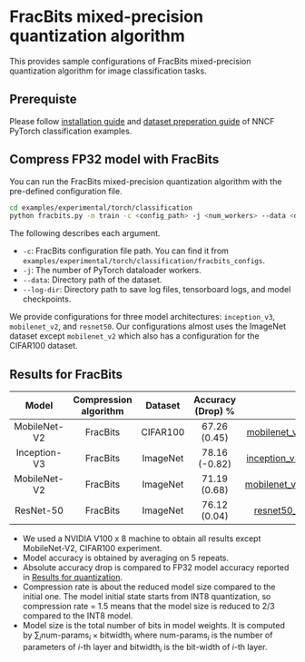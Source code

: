# FracBits mixed-precision quantization algorithm

This provides sample configurations of FracBits mixed-precision quantization algorithm for image classification tasks.

## Prerequiste

Please follow [installation guide](../../../torch/classification/README.md#installation) and [dataset preperation guide](../../../torch/classification/README.md#dataset-preparation) of NNCF PyTorch classification examples.

## Compress FP32 model with FracBits

You can run the FracBits mixed-precision quantization algorithm with the pre-defined configuration file.

```bash
cd examples/experimental/torch/classification
python fracbits.py -m train -c <config_path> -j <num_workers> --data <dataset_path> --log-dir <path_for_logging>
```

The following describes each argument.

- `-c`: FracBits configuration file path. You can find it from `examples/experimental/torch/classification/fracbits_configs`.
- `-j`: The number of PyTorch dataloader workers.
- `--data`: Directory path of the dataset.
- `--log-dir`: Directory path to save log files, tensorboard logs, and model checkpoints.

We provide configurations for three model architectures: `inception_v3`, `mobilenet_v2`, and `resnet50`. Our configurations almost uses the ImageNet dataset except `mobilenet_v2` which also has a configuration for the CIFAR100 dataset.

## Results for FracBits

|    Model     | Compression algorithm | Dataset  | Accuracy (Drop) % |                                                                       NNCF config file                                                                        | Compression rate |
| :----------: | :-------------------: | :------: | :---------------: | :-----------------------------------------------------------------------------------------------------------------------------------------------------------: | :--------------: |
| MobileNet-V2 |       FracBits        | CIFAR100 |   67.26 (0.45)    | [mobilenet_v2_cifar100_mixed_int_fracbits_msize.json](./configs/mobilenet_v2_cifar100_mixed_int_fracbits_msize.json) |       1.5        |
| Inception-V3 |       FracBits        | ImageNet |   78.16 (-0.82)   | [inception_v3_imagenet_mixed_int_fracbits_msize.json](./configs/inception_v3_imagenet_mixed_int_fracbits_msize.json) |       1.51       |
| MobileNet-V2 |       FracBits        | ImageNet |   71.19 (0.68)    | [mobilenet_v2_imagenet_mixed_int_fracbits_msize.json](./configs/mobilenet_v2_imagenet_mixed_int_fracbits_msize.json) |       1.53       |
|  ResNet-50   |       FracBits        | ImageNet |   76.12 (0.04)    |     [resnet50_imagenet_mixed_int_fracbits_msize.json](./configs/resnet50_imagenet_mixed_int_fracbits_msize.json)     |       1.54       |

- We used a NVIDIA V100 x 8 machine to obtain all results except MobileNet-V2, CIFAR100 experiment.
- Model accuracy is obtained by averaging on 5 repeats.
- Absolute accuracy drop is compared to FP32 model accuracy reported in [Results for quantization](../../../torch/classification/README.md#results-for-quantization).
- Compression rate is about the reduced model size compared to the initial one. The model initial state starts from INT8 quantization, so compression rate = 1.5 means that the model size is reduced to 2/3 compared to the INT8 model.
- Model size is the total number of bits in model weights. It is computed by $\sum_i \textrm{num-params}_i \times \textrm{bitwidth}_i$ where $\textrm{num-params}_i$ is the number of parameters of $i$-th layer and $\textrm{bitwidth}_i$ is the bit-width of $i$-th layer.
